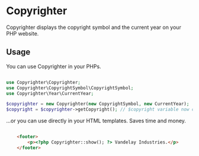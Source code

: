 # Copyrighter

Copyrighter displays the copyright symbol and the current year on your PHP website.

## Usage

You can use Copyrighter in your PHPs.

```php

use Copyrighter\Copyrighter;
use Copyrighter\CopyrightSymbol\CopyrightSymbol;
use Copyrighter\Year\CurrentYear;

$copyrighter = new Copyrighter(new CopyrightSymbol, new CurrentYear);
$copyright = $copyrighter->getCopyright(); // $copyright variable now contains the goods. Go nuts.

```


...or you can use directly in your HTML templates. Saves time and money.

```html

    <footer>
        <p><?php Copyrighter::show(); ?> Vandelay Industries.</p>
    </footer>

```
